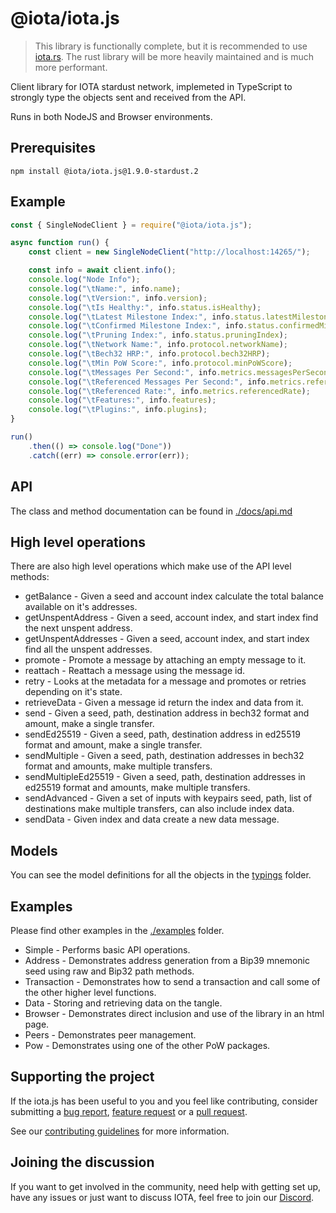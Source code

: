 # @iota/iota.js

> This library is functionally complete, but it is recommended to use [iota.rs](https://github.com/iotaledger/iota.rs). The rust library will be more heavily maintained and is much more performant.

Client library for IOTA stardust network, implemeted in TypeScript to strongly type the objects sent and received from the API.

Runs in both NodeJS and Browser environments.

## Prerequisites

```shell
npm install @iota/iota.js@1.9.0-stardust.2
```

## Example

```js
const { SingleNodeClient } = require("@iota/iota.js");

async function run() {
    const client = new SingleNodeClient("http://localhost:14265/");

    const info = await client.info();
    console.log("Node Info");
    console.log("\tName:", info.name);
    console.log("\tVersion:", info.version);
    console.log("\tIs Healthy:", info.status.isHealthy);
    console.log("\tLatest Milestone Index:", info.status.latestMilestoneIndex);
    console.log("\tConfirmed Milestone Index:", info.status.confirmedMilestoneIndex);
    console.log("\tPruning Index:", info.status.pruningIndex);
    console.log("\tNetwork Name:", info.protocol.networkName);
    console.log("\tBech32 HRP:", info.protocol.bech32HRP);
    console.log("\tMin PoW Score:", info.protocol.minPoWScore);
    console.log("\tMessages Per Second:", info.metrics.messagesPerSecond);
    console.log("\tReferenced Messages Per Second:", info.metrics.referencedMessagesPerSecond);
    console.log("\tReferenced Rate:", info.metrics.referencedRate);
    console.log("\tFeatures:", info.features);
    console.log("\tPlugins:", info.plugins);
}

run()
    .then(() => console.log("Done"))
    .catch((err) => console.error(err));
```

## API

The class and method documentation can be found in [./docs/api.md](./docs/api.md)

## High level operations

There are also high level operations which make use of the API level methods:

* getBalance - Given a seed and account index calculate the total balance available on it's addresses.
* getUnspentAddress - Given a seed, account index, and start index find the next unspent address.
* getUnspentAddresses - Given a seed, account index, and start index find all the unspent addresses.
* promote - Promote a message by attaching an empty message to it.
* reattach - Reattach a message using the message id.
* retry - Looks at the metadata for a message and promotes or retries depending on it's state.
* retrieveData - Given a message id return the index and data from it.
* send - Given a seed, path, destination address in bech32 format and amount, make a single transfer.
* sendEd25519 - Given a seed, path, destination address in ed25519 format and amount, make a single transfer.
* sendMultiple - Given a seed, path, destination addresses in bech32 format and amounts, make multiple transfers.
* sendMultipleEd25519 - Given a seed, path, destination addresses in ed25519 format and amounts, make multiple transfers.
* sendAdvanced - Given a set of inputs with keypairs seed, path, list of destinations make multiple transfers, can also include index data.
* sendData - Given index and data create a new data message.

## Models

You can see the model definitions for all the objects in the [typings](./typings/models) folder.

## Examples

Please find other examples in the [./examples](./examples) folder.

* Simple - Performs basic API operations.
* Address - Demonstrates address generation from a Bip39 mnemonic seed using raw and Bip32 path methods.
* Transaction - Demonstrates how to send a transaction and call some of the other higher level functions.
* Data - Storing and retrieving data on the tangle.
* Browser - Demonstrates direct inclusion and use of the library in an html page.
* Peers - Demonstrates peer management.
* Pow - Demonstrates using one of the other PoW packages.

## Supporting the project

If the iota.js has been useful to you and you feel like contributing, consider submitting a [bug report](https://github.com/iotaledger/iota.js/issues/new), [feature request](https://github.com/iotaledger/iota.js/issues/new) or a [pull request](https://github.com/iotaledger/iota.js/pulls/).

See our [contributing guidelines](.github/CONTRIBUTING.md) for more information.

## Joining the discussion

If you want to get involved in the community, need help with getting set up, have any issues or just want to discuss IOTA, feel free to join our [Discord](https://discord.iota.org/).
